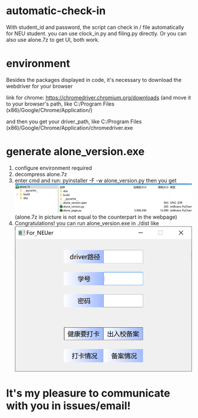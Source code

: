 # automatic-check-in
With student_id and password, the script can check in / file automatically for NEU student.
you can use clock_in.py and filing.py directly. 
Or you can also use alone.7z to get UI, both work.
# environment
Besides the packages displayed in code, it's necessary to download the webdriver for your browser

link for chrome:  https://chromedriver.chromium.org/downloads
(and move it to your browser's path, like C:/Program Files (x86)/Google/Chrome/Application/)

and then you get your driver_path, like C:/Program Files (x86)/Google/Chrome/Application/chromedriver.exe

# generate alone_version.exe
1. configure environment required
2. decompress alone.7z
3. enter cmd and run: pyinstaller -F -w alone_version.py
   then you get ![image](images/compress.png)
   (alone.7z in picture is not equal to the counterpart in the webpage)
4. Congratulations! you can run alone_version.exe in ./dist
   like ![image](images/app.png)

# It's my pleasure to communicate with you in issues/email!
